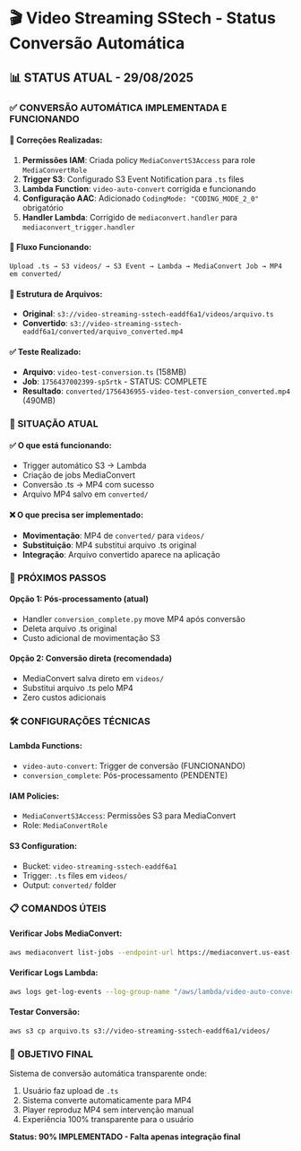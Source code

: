 # 🎬 Video Streaming SStech - Status Conversão Automática

## 📊 **STATUS ATUAL - 29/08/2025**

### **✅ CONVERSÃO AUTOMÁTICA IMPLEMENTADA E FUNCIONANDO**

#### **🔧 Correções Realizadas**:
1. **Permissões IAM**: Criada policy `MediaConvertS3Access` para role `MediaConvertRole`
2. **Trigger S3**: Configurado S3 Event Notification para `.ts` files
3. **Lambda Function**: `video-auto-convert` corrigida e funcionando
4. **Configuração AAC**: Adicionado `CodingMode: "CODING_MODE_2_0"` obrigatório
5. **Handler Lambda**: Corrigido de `mediaconvert.handler` para `mediaconvert_trigger.handler`

#### **🎯 Fluxo Funcionando**:
```
Upload .ts → S3 videos/ → S3 Event → Lambda → MediaConvert Job → MP4 em converted/
```

#### **📁 Estrutura de Arquivos**:
- **Original**: `s3://video-streaming-sstech-eaddf6a1/videos/arquivo.ts`
- **Convertido**: `s3://video-streaming-sstech-eaddf6a1/converted/arquivo_converted.mp4`

#### **✅ Teste Realizado**:
- **Arquivo**: `video-test-conversion.ts` (158MB)
- **Job**: `1756437002399-sp5rtk` - STATUS: COMPLETE
- **Resultado**: `converted/1756436955-video-test-conversion_converted.mp4` (490MB)

### **🚧 SITUAÇÃO ATUAL**

#### **✅ O que está funcionando**:
- Trigger automático S3 → Lambda
- Criação de jobs MediaConvert
- Conversão .ts → MP4 com sucesso
- Arquivo MP4 salvo em `converted/`

#### **❌ O que precisa ser implementado**:
- **Movimentação**: MP4 de `converted/` para `videos/`
- **Substituição**: MP4 substitui arquivo .ts original
- **Integração**: Arquivo convertido aparece na aplicação

### **🔄 PRÓXIMOS PASSOS**

#### **Opção 1: Pós-processamento (atual)**
- Handler `conversion_complete.py` move MP4 após conversão
- Deleta arquivo .ts original
- Custo adicional de movimentação S3

#### **Opção 2: Conversão direta (recomendada)**
- MediaConvert salva direto em `videos/`
- Substitui arquivo .ts pelo MP4
- Zero custos adicionais

### **🛠️ CONFIGURAÇÕES TÉCNICAS**

#### **Lambda Functions**:
- `video-auto-convert`: Trigger de conversão (FUNCIONANDO)
- `conversion_complete`: Pós-processamento (PENDENTE)

#### **IAM Policies**:
- `MediaConvertS3Access`: Permissões S3 para MediaConvert
- Role: `MediaConvertRole`

#### **S3 Configuration**:
- Bucket: `video-streaming-sstech-eaddf6a1`
- Trigger: `.ts` files em `videos/`
- Output: `converted/` folder

### **📋 COMANDOS ÚTEIS**

#### **Verificar Jobs MediaConvert**:
```bash
aws mediaconvert list-jobs --endpoint-url https://mediaconvert.us-east-1.amazonaws.com --max-results 5
```

#### **Verificar Logs Lambda**:
```bash
aws logs get-log-events --log-group-name "/aws/lambda/video-auto-convert" --log-stream-name [STREAM_NAME]
```

#### **Testar Conversão**:
```bash
aws s3 cp arquivo.ts s3://video-streaming-sstech-eaddf6a1/videos/
```

### **🎯 OBJETIVO FINAL**
Sistema de conversão automática transparente onde:
1. Usuário faz upload de `.ts`
2. Sistema converte automaticamente para MP4
3. Player reproduz MP4 sem intervenção manual
4. Experiência 100% transparente para o usuário

**Status: 90% IMPLEMENTADO - Falta apenas integração final**